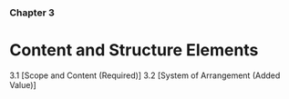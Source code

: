 ### Chapter 3

# Content and Structure Elements

3.1   [Scope and Content (Required)]
3.2   [System of Arrangement (Added Value)]

